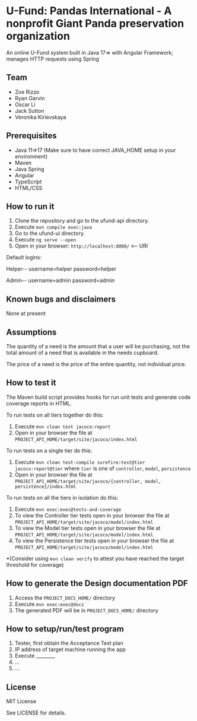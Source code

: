 # U-Fund: Pandas International - A nonprofit Giant Panda preservation organization

An online U-Fund system built in Java 17=> with Angular Framework; manages HTTP requests using Spring  
  
## Team

- Zoe Rizzo
- Ryan Garvin
- Oscar Li
- Jack Sutton
- Veronika Kirievskaya


## Prerequisites

- Java 11=>17 (Make sure to have correct JAVA_HOME setup in your environment)
- Maven
- Java Spring
- Angular
- TypeScript
- HTML/CSS

## How to run it

1. Clone the repository and go to the ufund-api directory.
2. Execute `mvn compile exec:java`
3. Go to the ufund-ui directory.
4. Execute `ng serve --open`
5. Open in your browser: `http://localhost:8080/`   <-- URI 

Default logins:

Helper--
username=helper password=helper

Admin--
username=admin password=admin

## Known bugs and disclaimers 
None at present

## Assumptions

The quantity of a need is the amount that a user will be purchasing, not the total amount of a need that is available in the needs cupboard.

The price of a need is the price of the entire quantity, not individual price.

## How to test it

The Maven build script provides hooks for run unit tests and generate code coverage
reports in HTML.

To run tests on all tiers together do this:

1. Execute `mvn clean test jacoco:report`
2. Open in your browser the file at `PROJECT_API_HOME/target/site/jacoco/index.html`

To run tests on a single tier do this:

1. Execute `mvn clean test-compile surefire:test@tier jacoco:report@tier` where `tier` is one of `controller`, `model`, `persistence`
2. Open in your browser the file at `PROJECT_API_HOME/target/site/jacoco/{controller, model, persistence}/index.html`

To run tests on all the tiers in isolation do this:

1. Execute `mvn exec:exec@tests-and-coverage`
2. To view the Controller tier tests open in your browser the file at `PROJECT_API_HOME/target/site/jacoco/model/index.html`
3. To view the Model tier tests open in your browser the file at `PROJECT_API_HOME/target/site/jacoco/model/index.html`
4. To view the Persistence tier tests open in your browser the file at `PROJECT_API_HOME/target/site/jacoco/model/index.html`

*(Consider using `mvn clean verify` to attest you have reached the target threshold for coverage)
  
  
## How to generate the Design documentation PDF

1. Access the `PROJECT_DOCS_HOME/` directory
2. Execute `mvn exec:exec@docs`
3. The generated PDF will be in `PROJECT_DOCS_HOME/` directory


## How to setup/run/test program 
1. Tester, first obtain the Acceptance Test plan
2. IP address of target machine running the app
3. Execute ________
4. ...
5. ...

## License

MIT License

See LICENSE for details.
